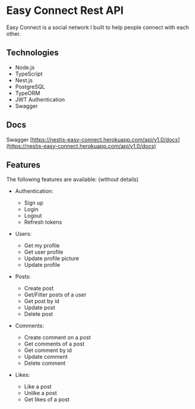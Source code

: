 # Easy Connect Rest API

Easy Connect is a social network I built to help people connect with each other.

## Technologies

* Node.js
* TypeScript
* Nest.js
* PostgreSQL
* TypeORM
* JWT Authentication
* Swagger

## Docs

Swagger [https://nestjs-easy-connect.herokuapp.com/api/v1.0/docs](https://nestjs-easy-connect.herokuapp.com/api/v1.0/docs)

## Features

The following features are available: (without details)

* Authentication:
  * Sign up
  * Login
  * Logout
  * Refresh tokens

* Users:
  * Get my profile
  * Get user profile
  * Update profile picture
  * Update profile

* Posts:
  * Create post
  * Get/Filter posts of a user
  * Get post by id
  * Update post
  * Delete post

* Comments:
  * Create comment on a post
  * Get comments of a post
  * Get comment by id
  * Update comment
  * Delete comment

* Likes:
  * Like a post
  * Unlike a post
  * Get likes of a post
